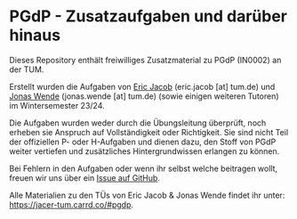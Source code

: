 # PGdP - Zusatzaufgaben und darüber hinaus

Dieses Repository enthält freiwilliges Zusatzmaterial zu PGdP (IN0002) an der TUM.

Erstellt wurden die Aufgaben von [Eric Jacob](https://github.com/cod-eric) (eric.jacob [at] tum.de) und [Jonas Wende](https://github.com/wjon-tum) (jonas.wende [at] tum.de) (sowie einigen weiteren Tutoren) im Wintersemester 23/24.

Die Aufgaben wurden weder durch die Übungsleitung überprüft, noch erheben sie Anspruch auf Vollständigkeit oder Richtigkeit. Sie sind nicht Teil der offiziellen P- oder H-Aufgaben und dienen dazu, den Stoff von PGdP weiter vertiefen und zusätzliches Hintergrundwissen erlangen zu können.

Bei Fehlern in den Aufgaben oder wenn ihr selbst welche beitragen wollt, freuen wir uns über ein [Issue auf GitHub](https://github.com/cod-eric/pgdp-jacer/issues/new/choose).

Alle Materialien zu den TÜs von Eric Jacob & Jonas Wende findet ihr unter: https://jacer-tum.carrd.co/#pgdp.
